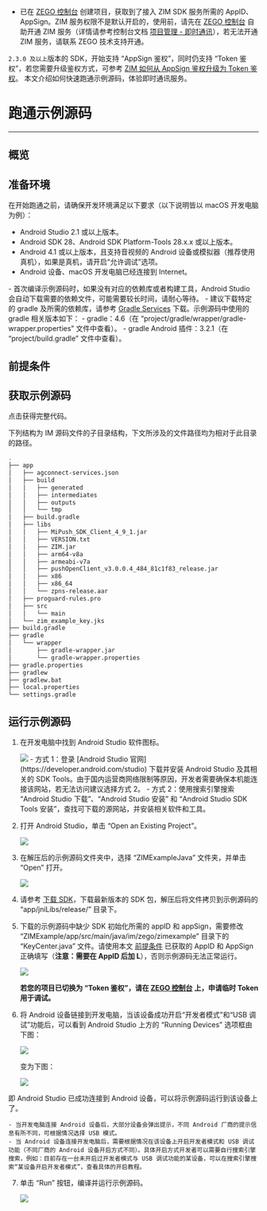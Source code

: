 - 已在 [ZEGO 控制台](https://console.zego.im) 创建项目，获取到了接入 ZIM SDK 服务所需的 AppID、AppSign。ZIM 服务权限不是默认开启的，使用前，请先在 [ZEGO 控制台](https://console.zego.im) 自助开通 ZIM 服务（详情请参考控制台文档 [项目管理 - 即时通讯](https://doc-zh.zego.im/article/14994)），若无法开通 ZIM 服务，请联系 ZEGO 技术支持开通。
<Warning title="注意">

`2.3.0 及以上`版本的 SDK，开始支持 “AppSign 鉴权”，同时仍支持 “Token 鉴权”，若您需要升级鉴权方式，可参考 [ZIM 如何从 AppSign 鉴权升级为 Token 鉴权](http://doc-zh.zego.im/faq/token_upgrade_zim)。
</Warning>
本文介绍如何快速跑通示例源码，体验即时通讯服务。
# 跑通示例源码

---

## 概览

<Content2 />

## 准备环境

在开始跑通之前，请确保开发环境满足以下要求（以下说明皆以 macOS 开发电脑为例）：

* Android Studio 2.1 或以上版本。
* Android SDK 28、Android SDK Platform-Tools 28.x.x 或以上版本。
* Android 4.1 或以上版本，且支持音视频的 Android 设备或模拟器（推荐使用真机），如果是真机，请开启“允许调试”选项。
* Android 设备、macOS 开发电脑已经连接到 Internet。

<Note title="说明">
- 首次编译示例源码时，如果没有对应的依赖库或者构建工具，Android Studio 会自动下载需要的依赖文件，可能需要较长时间，请耐心等待。
- 建议下载特定的 gradle 及所需的依赖库，请参考 <a href="https://services.gradle.org" target="_blank">Gradle Services</a> 下载。示例源码中使用的 gradle 相关版本如下：
  - gradle：4.6（在 “project/gradle/wrapper/gradle-wrapper.properties” 文件中查看）。
  - gradle Android 插件：3.2.1（在 “project/build.gradle” 文件中查看）。
</Note>

## 前提条件
<Content />
<Content1 />

## 获取示例源码

<Card title="示例源码" href="https://artifact-demo.zego.im/zim/example/android/ZIMExampleJava.zip" target="_blank">点击获得完整代码。</Card>

下列结构为 IM 源码文件的子目录结构，下文所涉及的文件路径均为相对于此目录的路径。

```bash
.
├── app
│   ├── agconnect-services.json
│   ├── build
│   │   ├── generated
│   │   ├── intermediates
│   │   ├── outputs
│   │   └── tmp
│   ├── build.gradle
│   ├── libs
│   │   ├── MiPush_SDK_Client_4_9_1.jar
│   │   ├── VERSION.txt
│   │   ├── ZIM.jar
│   │   ├── arm64-v8a
│   │   ├── armeabi-v7a
│   │   ├── pushOpenClient_v3.0.0.4_484_81c1f83_release.jar
│   │   ├── x86
│   │   ├── x86_64
│   │   └── zpns-release.aar
│   ├── proguard-rules.pro
│   ├── src
│   │   └── main
│   └── zim_example_key.jks
├── build.gradle
├── gradle
│   └── wrapper
│       ├── gradle-wrapper.jar
│       └── gradle-wrapper.properties
├── gradle.properties
├── gradlew
├── gradlew.bat
├── local.properties
└── settings.gradle
```

## 运行示例源码

1. 在开发电脑中找到 Android Studio 软件图标。
   <Frame width="200" height="auto">
     <img src="https://doc-media.zego.im/sdk-doc/Pics/Android/ExpressSDK/SampleRunningGuide/open_as.png" />
   </Frame>

   <Accordion title="在开发电脑上安装 Android Studio 的方式" defaultOpen="false">
    - 方式 1：登录 [Android Studio 官网](https://developer.android.com/studio) 下载并安装 Android Studio 及其相关的 SDK Tools。由于国内运营商网络限制等原因，开发者需要确保本机能连接该网站，若无法访问建议选择方式 2。
    - 方式 2：使用搜索引擎搜索 “Android Studio 下载”、“Android Studio 安装” 和 “Android Studio SDK Tools 安装”，查找可下载的源网站，并安装相关软件和工具。
   </Accordion>

2. 打开 Android Studio，单击 “Open an Existing Project”。

    <Frame width="80%" height="auto">
      <img src="https://doc-media.zego.im/sdk-doc/Pics/Android/ExpressSDK/SampleRunningGuide/as_pre_ui.png" />
    </Frame>

3. 在解压后的示例源码文件夹中，选择 “ZIMExampleJava” 文件夹，并单击 “Open” 打开。

    <Frame width="80%" height="auto">
      <img src="https://doc-media.zego.im/sdk-doc/Pics/ZIM/Android/demo.png" />
    </Frame>

4. 请参考 [下载 SDK](/zim-android/client-sdks/sdk-downloads)，下载最新版本的 SDK 包，解压后将文件拷贝到示例源码的 “app/jniLibs/release/” 目录下。


5. 下载的示例源码中缺少 SDK 初始化所需的 appID 和 appSign，需要修改 “ZIMExample/app/src/main/java/im/zego/zimexample” 目录下的 “KeyCenter.java” 文件。请使用本文 [前提条件](#前提条件) 已获取的 AppID 和 AppSign 正确填写（**注意：需要在 AppID 后加 L**），否则示例源码无法正常运行。 

    <Frame width="80%" height="auto">
      <img src="https://doc-media.zego.im/sdk-doc/Pics/ZIM/Android/fill_appid_appSign_in_android_demo_new2_appsign.png" />
    </Frame>

    **若您的项目已切换为 “Token 鉴权”，请在 [ZEGO 控制台](https://console.zego.im) 上，申请临时 Token 用于调试。**


6. 将 Android 设备链接到开发电脑，当该设备成功开启“开发者模式”和“USB 调试”功能后，可以看到 Android Studio 上方的 “Running Devices” 选项框由下图：

    <Frame width="80%" height="auto">
      <img src="https://doc-media.zego.im/sdk-doc/Pics/ZIM/Android/as_no_device_new.png" />
    </Frame>

    变为下图：

    <Frame width="80%" height="auto">
      <img src="https://doc-media.zego.im/sdk-doc/Pics/ZIM/Android/as_connected_device_new.png" />
    </Frame>

  即 Android Studio 已成功连接到 Android 设备，可以将示例源码运行到该设备上了。

  <Note title="说明">
    
    - 当开发电脑连接 Android 设备后，大部分设备会弹出提示，不同 Android 厂商的提示信息有所不同，可根据情况选择 USB 模式。
    - 当 Android 设备连接开发电脑后，需要根据情况在该设备上开启开发者模式和 USB 调试功能（不同厂商的 Android 设备开启方式不同）。具体开启方式开发者可以需要自行搜索引擎搜索，例如：目前存在一台未开启过开发者模式与 USB 调试功能的某设备，可以在搜索引擎搜索“某设备开启开发者模式”，查看具体的开启教程。
  </Note>

7. 单击 “Run” 按钮，编译并运行示例源码。

    <Frame width="80%" height="auto">
      <img src="https://doc-media.zego.im/sdk-doc/Pics/ZIM/Android/run_android_demo_new.png" />
    </Frame>
